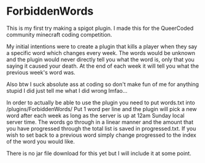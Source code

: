 # ForbiddenWords

This is my first try making a spigot plugin. I made this for the QueerCoded community minecraft coding competition.

My initial intentions were to create a plugin that kills a player when they say a specific word which changes every week.
The words would be unknown and the plugin would never directly tell you what the word is, only that you saying it caused your death. 
At the end of each week it will tell you what the previous week's word was.

Also btw I suck absolute ass at coding so don't make fun of me for anything stupid I did just tell me what I did wrong lmfao...

In order to actually be able to use the plugin you need to put words.txt into /plugins/ForbiddenWords/ 
Put 1 word per line and the plugin will pick a new word after each week as long as the server is up at 12am Sunday local server time.
The words go through in a linear manner and the amount that you have progressed through the total list is saved in progressed.txt.
If you wish to set back to a previous word simply change progressed to the index of the word you would like. 

There is no jar file download for this yet but I will include it at some point.
